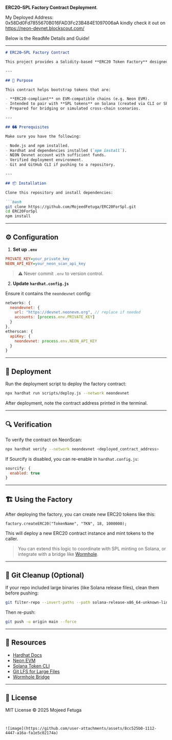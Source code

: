  **ERC20–SPL Factory Contract Deployment**. 

My Deployed Address: 0x58Dd0Fd7855670B016FAD3Fc23B484E1097006aA kindly check it out on https://neon-devnet.blockscout.com/

Below is the ReadMe Details and Guide!

---

````markdown
# ERC20–SPL Factory Contract

This project provides a Solidity-based **ERC20 Token Factory** designed to facilitate a bridged experience between Ethereum and Solana ecosystems. While ERC20 and SPL are not natively compatible, this factory supports deploying ERC20 tokens on an EVM-compatible chain (like Neon EVM on Solana), which can then be paired with SPL tokens via off-chain or bridge mechanisms.

---

## 🌉 Purpose

This contract helps bootstrap tokens that are:

- **ERC20-compliant** on EVM-compatible chains (e.g. Neon EVM).
- Intended to pair with **SPL tokens** on Solana (created via CLI or SPL libraries).
- Prepared for bridging or simulated cross-chain scenarios.

---

## �� Prerequisites

Make sure you have the following:

- Node.js and npm installed.
- Hardhat and dependencies installed (`npm install`).
- NEON Devnet account with sufficient funds.
- Verified deployment environment.
- Git and GitHub CLI if pushing to a repository.

---

## 📦 Installation

Clone this repository and install dependencies:

```bash
git clone https://github.com/MojeedFetuga/ERC20ForSpl.git
cd ERC20ForSpl
npm install
````

---

## ⚙️ Configuration

1. **Set up `.env`**

```ini
PRIVATE_KEY=your_private_key
NEON_API_KEY=your_neon_scan_api_key
```

> ⚠️ Never commit `.env` to version control.

2. **Update `hardhat.config.js`**

Ensure it contains the `neondevnet` config:

```js
networks: {
  neondevnet: {
    url: "https://devnet.neonevm.org", // replace if needed
    accounts: [process.env.PRIVATE_KEY]
  }
},
etherscan: {
  apiKey: {
    neondevnet: process.env.NEON_API_KEY
  }
}
```

---

## 🚀 Deployment

Run the deployment script to deploy the factory contract:

```bash
npx hardhat run scripts/deploy.js --network neondevnet
```

After deployment, note the contract address printed in the terminal.

---

## 🔍 Verification

To verify the contract on NeonScan:

```bash
npx hardhat verify --network neondevnet <deployed_contract_address>
```

If Sourcify is disabled, you can re-enable in `hardhat.config.js`:

```js
sourcify: {
  enabled: true
}
```

---

## 🏗️ Using the Factory

After deploying the factory, you can create new ERC20 tokens like this:

```solidity
factory.createERC20("TokenName", "TKN", 18, 1000000);
```

This will deploy a new ERC20 contract instance and mint tokens to the caller.

> You can extend this logic to coordinate with SPL minting on Solana, or integrate with a bridge like [Wormhole](https://wormhole.com).

---

## 🧹 Git Cleanup (Optional)

If your repo included large binaries (like Solana release files), clean them before pushing:

```bash
git filter-repo --invert-paths --path solana-release-x86_64-unknown-linux-gnu.tar.bz2 --force
```

Then re-push:

```bash
git push -u origin main --force
```

---

## 🔗 Resources

* [Hardhat Docs](https://hardhat.org)
* [Neon EVM](https://neonfoundation.io/)
* [Solana Token CLI](https://spl.solana.com/token)
* [Git LFS for Large Files](https://git-lfs.github.com/)
* [Wormhole Bridge](https://wormhole.com/)

---

## 📜 License

MIT License © 2025 Mojeed Fetuga

```


![image](https://github.com/user-attachments/assets/8cc525b0-1112-4447-a16a-fa1e5c02174a)

